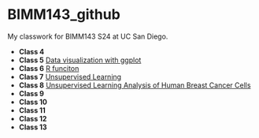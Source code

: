 # BIMM143_github
My classwork for BIMM143 S24 at UC San Diego.

- **Class 4**
- **Class 5** [Data visualization with ggplot](https://github.com/MITDUY/BIMM143_github/tree/d2f2e5c22b928fa38ccc4e7bd8ab51831d56ac51/Lab%205)
- **Class 6** [R funciton](https://github.com/MITDUY/BIMM143_github/tree/d2f2e5c22b928fa38ccc4e7bd8ab51831d56ac51/Lab6)
- **Class 7** [Unsupervised Learning](https://github.com/MITDUY/BIMM143_github/blob/191a89e65fb0c55c080d0205f9d2520064aef2b5/Lab%207/Lab-7.pdf)
- **Class 8** [Unsupervised Learning Analysis of Human Breast Cancer Cells](https://github.com/MITDUY/BIMM143_github/blob/191a89e65fb0c55c080d0205f9d2520064aef2b5/Lab%208/Class08.pdf)
- **Class 9**
- **Class 10**
- **Class 11**
- **Class 12**
- **Class 13**
